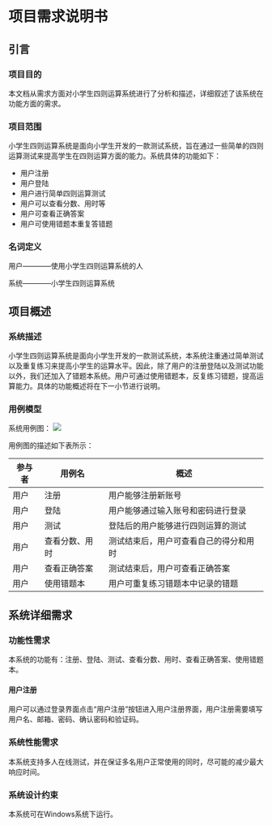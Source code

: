 # 项目需求说明书 #

## 引言 ##

### 项目目的 ###

本文档从需求方面对小学生四则运算系统进行了分析和描述，详细叙述了该系统在功能方面的需求。

### 项目范围 ###

小学生四则运算系统是面向小学生开发的一款测试系统，旨在通过一些简单的四则运算测试来提高学生在四则运算方面的能力。系统具体的功能如下：

- 用户注册
- 用户登陆
- 用户进行简单四则运算测试
- 用户可以查看分数、用时等
- 用户可查看正确答案
- 用户可使用错题本重复答错题

### 名词定义 ###

用户————使用小学生四则运算系统的人

系统————小学生四则运算系统

## 项目概述 ##

### 系统描述 ###
小学生四则运算系统是面向小学生开发的一款测试系统，本系统注重通过简单测试以及重复练习来提高小学生的运算水平。因此，除了用户的注册登陆以及测试功能以外，我们还加入了错题本系统。用户可通过使用错题本，反复练习错题，提高运算能力。具体的功能概述将在下一小节进行说明。

### 用例模型 ###

系统用例图：
![](http://i.imgur.com/BmJJBn9.png)

用例图的描述如下表所示：

参与者  | 用例名 | 概述
--------------|--------------|--------------
用户  | 注册 | 用户能够注册新账号
用户  | 登陆 | 用户能够通过输入账号和密码进行登录
用户  | 测试 | 登陆后的用户能够进行四则运算的测试
用户  | 查看分数、用时 | 测试结束后，用户可查看自己的得分和用时
用户  | 查看正确答案 | 测试结束后，用户可查看正确答案
用户  | 使用错题本 | 用户可重复练习错题本中记录的错题

## 系统详细需求 ##

### 功能性需求 ###

本系统的功能有：注册、登陆、测试、查看分数、用时、查看正确答案、使用错题本。

#### 用户注册 ####

用户可以通过登录界面点击“用户注册”按钮进入用户注册界面，用户注册需要填写用户名、邮箱、密码、确认密码和验证码。

### 系统性能需求 ###

本系统支持多人在线测试，并在保证多名用户正常使用的同时，尽可能的减少最大响应时间。

### 系统设计约束 ###

本系统可在Windows系统下运行。
